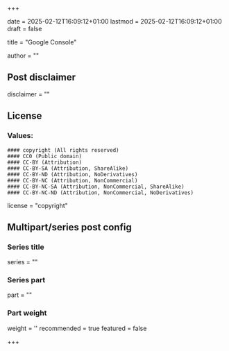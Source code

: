 +++

date = 2025-02-12T16:09:12+01:00
lastmod = 2025-02-12T16:09:12+01:00
draft = false

title = "Google Console"

author = ""
## Post disclaimer
disclaimer = ""

## License
  ### Values: 
    #### copyright (All rights reserved) 
    #### CC0 (Public domain)
    #### CC-BY (Attribution)
    #### CC-BY-SA (Attribution, ShareAlike)
    #### CC-BY-ND (Attribution, NoDerivatives)
    #### CC-BY-NC (Attribution, NonCommercial)
    #### CC-BY-NC-SA (Attribution, NonCommercial, ShareAlike)
    #### CC-BY-NC-ND (Attribution, NonCommercial, NoDerivatives)
license = "copyright" 
## Multipart/series post config
  ### Series title
  series = ""
  ### Series part
  part = ""
  ### Part weight
  weight = ''
  recommended = true
  featured = false
  
+++
